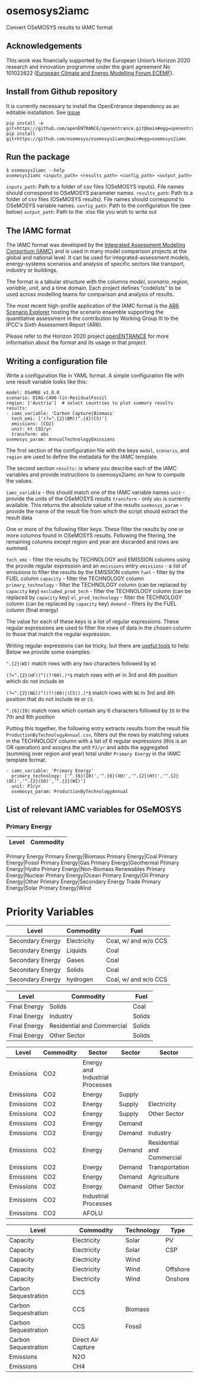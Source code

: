 # osemosys2iamc

Convert OSeMOSYS results to IAMC format

## Acknowledgements

This work was financially supported by the European Union’s Horizon 2020 research and innovation programme under the grant agreement No 101022622 ([European Climate and Energy Modelling Forum ECEMF](https://doi.org/10.3030/101022622)).

## Install from Github repository

It is currently necessary to install the OpenEntrance dependency as an editable installation.
See [issue](https://github.com/openENTRANCE/openentrance/issues/202)

    pip install -e git+https://github.com/openENTRANCE/openentrance.git@main#egg=openentrance
    pip install git+https://github.com/osemosys/osemosys2iamc@main#egg=osemosys2iamc

## Run the package

    $ osemosys2iamc --help
    osemosys2iamc <inputs_path> <results_path> <config_path> <output_path>

`inputs_path`: Path to a folder of csv files (OSeMOSYS inputs). File names should correspond to OSeMOSYS parameter names.
`results_path`: Path to a folder of csv files (OSeMOSYS results). File names should correspond to OSeMOSYS variable names.
`config_path`: Path to the configuration file (see below)
`output_path`: Path to the .xlsx file you wish to write out

## The IAMC format

The IAMC format was developed by the [Integrated Assessment Modeling Consortium (IAMC)](https://www.iamconsortium.org/)
and is used in many model comparison projects at the global and national level.
It can be used for integrated-assessment models, energy-systems scenarios
and analysis of specific sectors like transport, industry or buildings.

The format is a tabular structure with the columns *model*, *scenario*, *region*,
*variable*, *unit*, and a time domain. Each project defines "codelists"
to be used across modelling teams for comparison and analysis of results.

The most recent high-profile application of the IAMC format is the [AR6 Scenario Explorer](https://data.ece.iiasa.ac.at/ar6)
hosting the scenario ensemble supporting the quantitative assessment
in the contribution by Working Group III to the IPCC's Sixth Assessment Report (AR6).

Please refer to the Horizon 2020 project [openENTRANCE](https://github.com/openENTRANCE/openentrance#data-format-structure)
for more information about the format and its usage in that project.

## Writing a configuration file

Write a configuration file in YAML format. A simple configuration file with one result variable looks like this:

    model: OSeMBE v1.0.0
    scenario: DIAG-C400-lin-ResidualFossil
    region: ['Austria']  # select countries to plot summary results
    results:
    - iamc_variable: 'Carbon Capture|Biomass'
      tech_emi: ['(?=^.{2}(BM))^.{4}(CS)']
      emissions: [CO2]
      unit: kt CO2/yr
      transform: abs
    osemosys_param: AnnualTechnologyEmissions

The first section of the configuration file with the keys `model`, `scenario`, and `region` are used to define the metadata for
the IAMC template.

The second section `results:` is where you describe each of the IAMC variables and provide instructions to osemosys2iamc on how
to compute the values.

`iamc_variable` - this should match one of the IAMC variable names
`unit` - provide the units of the OSeMOSYS results
`transform` - only `abs` is currently available. This returns the absolute value of the results
`osemosys_param` - provide the name of the result file from which the script should extract the result data

One or more of the following filter keys. These filter the
results by one or more columns found in OSeMOSYS results.
Following the fitering, the remaining columns except region
 and year are discarded and rows are summed.

`tech_emi` - filter the results by TECHNOLOGY and EMISSION columns using the provide regular expression and an `emissions` entry
`emissions` - a list of emissions to filter the results by the EMISSION column
`fuel` - filter by the FUEL column
`capacity` - filter the TECHNOLOGY column
`primary_technology` - filter the TECHNOLOGY column (can be replaced by `capacity` key)
`excluded_prod_tech` - filter the TECHNOLOGY column (can be replaced by `capacity` key)
`el_prod_technology` - filter the TECHNOLOGY column (can be replaced by `capacity` key)
`demand` - filters by the FUEL column (final energy)

The value for each of these keys is a list of regular expressions. These regular expressions are used to filter the rows of data in the chosen column to those that match the
regular expression.

Writing regular expressions can be tricky, but there are [useful tools](https://regexr.com/) to help.
Below we provide some examples:

`^.{2}(WI)` match rows with any two characters followed by `WI`

`(?=^.{2}(HF))^((?!00).)*$` match rows with `HF` in 3rd and 4th position which do not include `00`

`(?=^.{2}(NG))^((?!(00)|(CS)).)*$` match rows with `NG` in 3rd and 4th position that do not include `00` or `CS`

`^.{6}(I0)` match rows which contain any 6 characters followed by `IO` in the 7th and 8th position

Putting this together, the following entry extracts results from the result file `ProductionByTechnologyAnnual.csv`, filters out the rows
by matching values in the TECHNOLOGY column with a list of 6 regular expressions (this is an OR operation)
and assigns the unit `PJ/yr` and adds the aggregated (summing over region and year) total under `Primary Energy` in the IAMC template format.

    - iamc_variable: 'Primary Energy'
      primary_technology: ['^.{6}(I0)','^.{6}(X0)','^.{2}(HY)','^.{2}(OC)','^.{2}(SO)','^.{2}(WI)']
      unit: PJ/yr
      osemosys_param: ProductionByTechnologyAnnual

## List of relevant IAMC variables for OSeMOSYS

### Primary Energy

Level | Commodity
---|---
Primary Energy
Primary Energy|Biomass
Primary Energy|Coal
Primary Energy|Fossil
Primary Energy|Gas
Primary Energy|Geothermal
Primary Energy|Hydro
Primary Energy|Non-Biomass Renewables
Primary Energy|Nuclear
Primary Energy|Ocean
Primary Energy|Oil
Primary Energy|Other
Primary Energy|Secondary Energy Trade
Primary Energy|Solar
Primary Energy|Wind

# Priority Variables

Level | Commodity | Fuel
---|---|---
Secondary Energy|Electricity|Coal, w/ and w/o CCS
Secondary Energy|Liquids|Coal
Secondary Energy|Gases|Coal
Secondary Energy|Solids|Coal
Secondary Energy|hydrogen|Coal, w/ and w/o CCS

Level | Commodity | Fuel
---|---|---
Final Energy|Solids|Coal
Final Energy|Industry|Solids|Coal
Final Energy|Residential and Commercial|Solids|Coal
Final Energy|Other Sector|Solids|Coal

Level | Commodity | Sector | Sector | Sector
---|---|---|---|---
Emissions|CO2|Energy and Industrial Processes
Emissions|CO2|Energy|Supply
Emissions|CO2|Energy|Supply|Electricity
Emissions|CO2|Energy|Supply|Other Sector
Emissions|CO2|Energy|Demand
Emissions|CO2|Energy|Demand|Industry
Emissions|CO2|Energy|Demand|Residential and Commercial
Emissions|CO2|Energy|Demand|Transportation
Emissions|CO2|Energy|Demand|Agriculture
Emissions|CO2|Energy|Demand|Other Sector
Emissions|CO2|Industrial Processes
Emissions|CO2|AFOLU

Level | Commodity | Technology | Type
---|---|---|---
Capacity|Electricity|Solar|PV
Capacity|Electricity|Solar|CSP
Capacity|Electricity|Wind
Capacity|Electricity|Wind|Offshore
Capacity|Electricity|Wind|Onshore
Carbon Sequestration|CCS
Carbon Sequestration|CCS|Biomass
Carbon Sequestration|CCS|Fossil
Carbon Sequestration|Direct Air Capture
Emissions|N2O
Emissions|CH4
